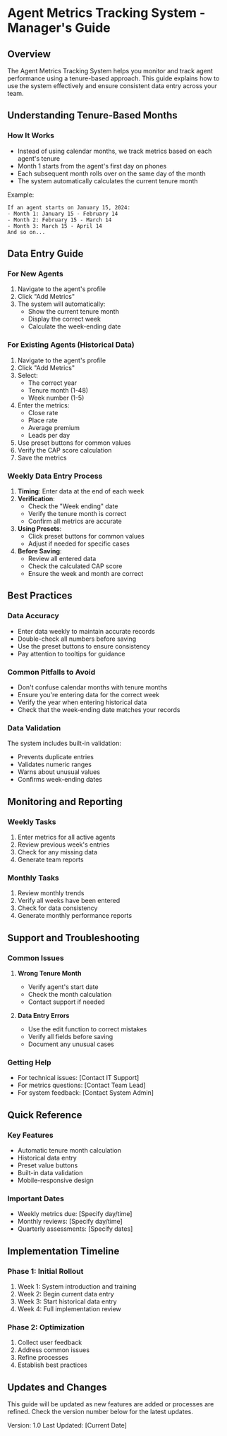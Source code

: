# Agent Metrics Tracking System - Manager's Guide

## Overview
The Agent Metrics Tracking System helps you monitor and track agent performance using a tenure-based approach. This guide explains how to use the system effectively and ensure consistent data entry across your team.

## Understanding Tenure-Based Months

### How It Works
- Instead of using calendar months, we track metrics based on each agent's tenure
- Month 1 starts from the agent's first day on phones
- Each subsequent month rolls over on the same day of the month
- The system automatically calculates the current tenure month

Example:
```
If an agent starts on January 15, 2024:
- Month 1: January 15 - February 14
- Month 2: February 15 - March 14
- Month 3: March 15 - April 14
And so on...
```

## Data Entry Guide

### For New Agents
1. Navigate to the agent's profile
2. Click "Add Metrics"
3. The system will automatically:
   - Show the current tenure month
   - Display the correct week
   - Calculate the week-ending date

### For Existing Agents (Historical Data)
1. Navigate to the agent's profile
2. Click "Add Metrics"
3. Select:
   - The correct year
   - Tenure month (1-48)
   - Week number (1-5)
4. Enter the metrics:
   - Close rate
   - Place rate
   - Average premium
   - Leads per day
5. Use preset buttons for common values
6. Verify the CAP score calculation
7. Save the metrics

### Weekly Data Entry Process
1. **Timing**: Enter data at the end of each week
2. **Verification**:
   - Check the "Week ending" date
   - Verify the tenure month is correct
   - Confirm all metrics are accurate
3. **Using Presets**:
   - Click preset buttons for common values
   - Adjust if needed for specific cases
4. **Before Saving**:
   - Review all entered data
   - Check the calculated CAP score
   - Ensure the week and month are correct

## Best Practices

### Data Accuracy
- Enter data weekly to maintain accurate records
- Double-check all numbers before saving
- Use the preset buttons to ensure consistency
- Pay attention to tooltips for guidance

### Common Pitfalls to Avoid
- Don't confuse calendar months with tenure months
- Ensure you're entering data for the correct week
- Verify the year when entering historical data
- Check that the week-ending date matches your records

### Data Validation
The system includes built-in validation:
- Prevents duplicate entries
- Validates numeric ranges
- Warns about unusual values
- Confirms week-ending dates

## Monitoring and Reporting

### Weekly Tasks
1. Enter metrics for all active agents
2. Review previous week's entries
3. Check for any missing data
4. Generate team reports

### Monthly Tasks
1. Review monthly trends
2. Verify all weeks have been entered
3. Check for data consistency
4. Generate monthly performance reports

## Support and Troubleshooting

### Common Issues
1. **Wrong Tenure Month**
   - Verify agent's start date
   - Check the month calculation
   - Contact support if needed

2. **Data Entry Errors**
   - Use the edit function to correct mistakes
   - Verify all fields before saving
   - Document any unusual cases

### Getting Help
- For technical issues: [Contact IT Support]
- For metrics questions: [Contact Team Lead]
- For system feedback: [Contact System Admin]

## Quick Reference

### Key Features
- Automatic tenure month calculation
- Historical data entry
- Preset value buttons
- Built-in data validation
- Mobile-responsive design

### Important Dates
- Weekly metrics due: [Specify day/time]
- Monthly reviews: [Specify day/time]
- Quarterly assessments: [Specify dates]

## Implementation Timeline

### Phase 1: Initial Rollout
1. Week 1: System introduction and training
2. Week 2: Begin current data entry
3. Week 3: Start historical data entry
4. Week 4: Full implementation review

### Phase 2: Optimization
1. Collect user feedback
2. Address common issues
3. Refine processes
4. Establish best practices

## Updates and Changes
This guide will be updated as new features are added or processes are refined. Check the version number below for the latest updates.

Version: 1.0
Last Updated: [Current Date] 